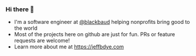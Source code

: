 ### Hi there 👋

- I'm a software engineer at [@blackbaud](https://www.blackbaud.com/) helping nonprofits bring good to the world
- Most of the projects here on github are just for fun. PRs or feature requests are welcome!
- Learn more about me at https://jeffbdye.com
